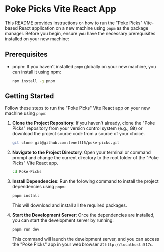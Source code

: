 # Poke Picks Vite React App

This README provides instructions on how to run the "Poke Picks" Vite-based React application on a new machine using `pnpm` as the package manager. Before you begin, ensure you have the necessary prerequisites installed on your new machine:

## Prerequisites

- pnpm: If you haven't installed `pnpm` globally on your new machine, you can install it using npm:

   ```bash
   npm install -g pnpm
   ```

## Getting Started

Follow these steps to run the "Poke Picks" Vite React app on your new machine using `pnpm`:

1. **Clone the Project Repository**: If you haven't already, clone the "Poke Picks" repository from your version control system (e.g., Git) or download the project source code from a source of your choice.

   ```bash
   git clone git@github.com:lenell16/poke-picks.git
   ```

2. **Navigate to the Project Directory**: Open your terminal or command prompt and change the current directory to the root folder of the "Poke Picks" Vite React app.

   ```bash
   cd Poke-Picks
   ```

3. **Install Dependencies**: Run the following command to install the project dependencies using `pnpm`:

   ```bash
   pnpm install
   ```

   This will download and install all the required packages.

4. **Start the Development Server**: Once the dependencies are installed, you can start the development server by running:

   ```bash
   pnpm run dev
   ```

   This command will launch the development server, and you can access the "Poke Picks" app in your web browser at `http://localhost:517c`.
